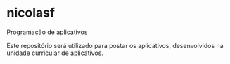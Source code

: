 # nicolasf
Programação de aplicativos

Este repositório será utilizado para postar os aplicativos, desenvolvidos na unidade curricular de aplicativos.
